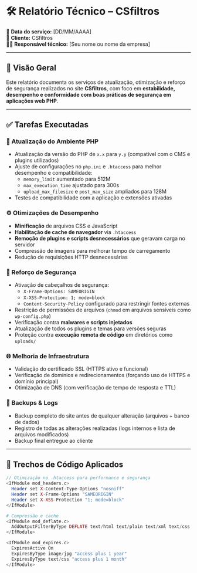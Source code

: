 # 🛠️ Relatório Técnico – CSfiltros

📅 **Data do serviço:** [DD/MM/AAAA]  
🔧 **Cliente:** CSfiltros  
👨‍💻 **Responsável técnico:** [Seu nome ou nome da empresa]

---

## 📌 Visão Geral

Este relatório documenta os serviços de atualização, otimização e reforço de segurança realizados no site **CSfiltros**, com foco em **estabilidade, desempenho e conformidade com boas práticas de segurança em aplicações web PHP**.

---

## ✅ Tarefas Executadas

### 🔄 Atualização do Ambiente PHP
- Atualização da versão do PHP de `x.x` para `y.y` (compatível com o CMS e plugins utilizados)
- Ajuste de configurações no `php.ini` e `.htaccess` para melhor desempenho e compatibilidade:
  - `memory_limit` aumentado para 512M
  - `max_execution_time` ajustado para 300s
  - `upload_max_filesize` e `post_max_size` ampliados para 128M
- Testes de compatibilidade com a aplicação e extensões ativadas

### ⚙️ Otimizações de Desempenho
- **Minificação** de arquivos CSS e JavaScript
- **Habilitação de cache de navegador** via `.htaccess`
- **Remoção de plugins e scripts desnecessários** que geravam carga no servidor
- Compressão de imagens para melhorar tempo de carregamento
- Redução de requisições HTTP desnecessárias

### 🔐 Reforço de Segurança
- Ativação de cabeçalhos de segurança:
  - `X-Frame-Options: SAMEORIGIN`
  - `X-XSS-Protection: 1; mode=block`
  - `Content-Security-Policy` configurado para restringir fontes externas
- Restrição de permissões de arquivos (`chmod` em arquivos sensíveis como `wp-config.php`)
- Verificação contra **malwares e scripts injetados**
- Atualização de todos os plugins e temas para versões seguras
- Proteção contra **execução remota de código** em diretórios como `uploads/`

### 🌐 Melhoria de Infraestrutura
- Validação do certificado SSL (HTTPS ativo e funcional)
- Verificação de domínios e redirecionamentos (forçando uso de HTTPS e domínio principal)
- Otimização de DNS (com verificação de tempo de resposta e TTL)

### 💾 Backups & Logs
- Backup completo do site antes de qualquer alteração (arquivos + banco de dados)
- Registro de todas as alterações realizadas (logs internos e lista de arquivos modificados)
- Backup final entregue ao cliente

---

## 🧩 Trechos de Código Aplicados

```php
// Otimização no .htaccess para performance e segurança
<IfModule mod_headers.c>
  Header set X-Content-Type-Options "nosniff"
  Header set X-Frame-Options "SAMEORIGIN"
  Header set X-XSS-Protection "1; mode=block"
</IfModule>

# Compressão e cache
<IfModule mod_deflate.c>
  AddOutputFilterByType DEFLATE text/html text/plain text/xml text/css application/javascript
</IfModule>

<IfModule mod_expires.c>
  ExpiresActive On
  ExpiresByType image/jpg "access plus 1 year"
  ExpiresByType text/css "access plus 1 month"
</IfModule>

